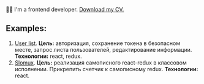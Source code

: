 👋🏼 I'm a frontend developer.
[Download my CV.](https://disk.yandex.ru/i/wc-1hJsI-Tjoaw)


## Examples:

1. [User list](https://github.com/fedkam/test-get-list-users). **Цель:** авторизация, сохранение токена в безопасном месте, запрос листа пользователей, редактирование информации. **Технологии:** react, redux.
2. [Slomux](https://github.com/fedkam/test-slomux). **Цель:** реализация самописного react-redux в классовом исполнении. Прикрепить счетчик к самописному redux. **Технологии:** react.

